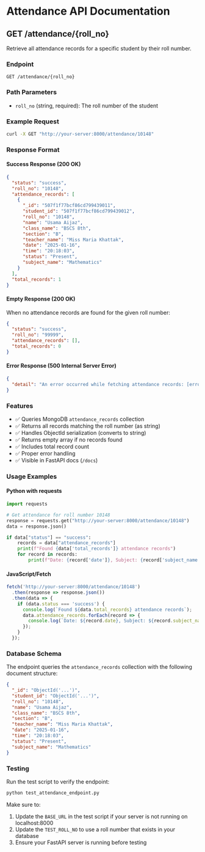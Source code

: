 # Attendance API Documentation

## GET /attendance/{roll_no}

Retrieve all attendance records for a specific student by their roll number.

### Endpoint
```
GET /attendance/{roll_no}
```

### Path Parameters
- `roll_no` (string, required): The roll number of the student

### Example Request
```bash
curl -X GET "http://your-server:8000/attendance/10148"
```

### Response Format

#### Success Response (200 OK)
```json
{
  "status": "success",
  "roll_no": "10148",
  "attendance_records": [
    {
      "_id": "507f1f77bcf86cd799439011",
      "student_id": "507f1f77bcf86cd799439012",
      "roll_no": "10148",
      "name": "Usama Aijaz",
      "class_name": "BSCS 8th",
      "section": "B",
      "teacher_name": "Miss Maria Khattak",
      "date": "2025-01-16",
      "time": "20:18:03",
      "status": "Present",
      "subject_name": "Mathematics"
    }
  ],
  "total_records": 1
}
```

#### Empty Response (200 OK)
When no attendance records are found for the given roll number:
```json
{
  "status": "success",
  "roll_no": "99999",
  "attendance_records": [],
  "total_records": 0
}
```

#### Error Response (500 Internal Server Error)
```json
{
  "detail": "An error occurred while fetching attendance records: [error message]"
}
```

### Features
- ✅ Queries MongoDB `attendance_records` collection
- ✅ Returns all records matching the roll number (as string)
- ✅ Handles ObjectId serialization (converts to string)
- ✅ Returns empty array if no records found
- ✅ Includes total record count
- ✅ Proper error handling
- ✅ Visible in FastAPI docs (`/docs`)

### Usage Examples

#### Python with requests
```python
import requests

# Get attendance for roll number 10148
response = requests.get("http://your-server:8000/attendance/10148")
data = response.json()

if data["status"] == "success":
    records = data["attendance_records"]
    print(f"Found {data['total_records']} attendance records")
    for record in records:
        print(f"Date: {record['date']}, Subject: {record['subject_name']}, Status: {record['status']}")
```

#### JavaScript/Fetch
```javascript
fetch('http://your-server:8000/attendance/10148')
  .then(response => response.json())
  .then(data => {
    if (data.status === 'success') {
      console.log(`Found ${data.total_records} attendance records`);
      data.attendance_records.forEach(record => {
        console.log(`Date: ${record.date}, Subject: ${record.subject_name}, Status: ${record.status}`);
      });
    }
  });
```

### Database Schema
The endpoint queries the `attendance_records` collection with the following document structure:
```json
{
  "_id": "ObjectId('...')",
  "student_id": "ObjectId('...')",
  "roll_no": "10148",
  "name": "Usama Aijaz",
  "class_name": "BSCS 8th",
  "section": "B",
  "teacher_name": "Miss Maria Khattak",
  "date": "2025-01-16",
  "time": "20:18:03",
  "status": "Present",
  "subject_name": "Mathematics"
}
```

### Testing
Run the test script to verify the endpoint:
```bash
python test_attendance_endpoint.py
```

Make sure to:
1. Update the `BASE_URL` in the test script if your server is not running on localhost:8000
2. Update the `TEST_ROLL_NO` to use a roll number that exists in your database
3. Ensure your FastAPI server is running before testing 